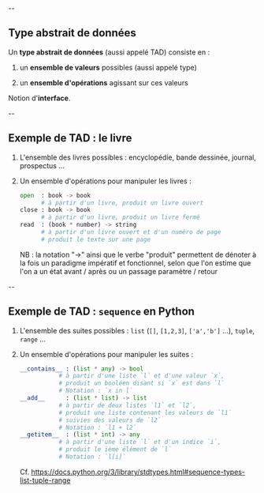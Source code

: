 --

## Type abstrait de données

Un **type abstrait de données** (aussi appelé TAD) consiste en :

1. un **ensemble de valeurs** possibles (aussi appelé type)

2. un **ensemble d'opérations** agissant sur ces valeurs

Notion d'**interface**.

--

## Exemple de TAD : le livre

1. L'ensemble des livres possibles : encyclopédie, bande dessinée,
   journal, prospectus &hellip;

2. Un ensemble d'opérations pour manipuler les livres :

	```python
	open  : book -> book
		  # à partir d'un livre, produit un livre ouvert
	close : book -> book
		  # à partir d'un livre, produit un livre fermé
	read  : (book * number) -> string
	      # à partir d'un livre ouvert et d'un numéro de page
		  # produit le texte sur une page
	```

	NB : la notation "&rarr;" ainsi que le verbe "produit" permettent de
    dénoter à la fois un paradigme impératif et fonctionnel, selon que
    l'on estime que l'on a un état avant / après ou un passage
    paramètre / retour

--

## Exemple de TAD : `sequence`  en <span class="label">Python</span>


1. L'ensemble des suites possibles : `list` (`[]`, `[1,2,3]`, `['a','b']` &hellip;), `tuple`, `range` &hellip;
2. Un ensemble d'opérations pour manipuler les suites :

	```python
	__contains__ : (list * any) -> bool
               # à partir d'une liste `l` et d'une valeur `x`,
		       # produit un booléen disant si `x` est dans `l`
			   # Notation : `x in l`
    __add__      : (list * list) -> list
		       # à partir de deux listes `l1` et `l2`,
		       # produit une liste contenant les valeurs de `l1`
		       # suivies des valeurs de `l2`
			   # Notation : `l1 + l2`
    __getitem__  : (list * int) -> any
	           # à partir d'une liste `l` et d'un indice `i`,
		       # produit le ième élément de `l`
			   # Notation : `l[i]`
	```

	Cf. https://docs.python.org/3/library/stdtypes.html#sequence-types-list-tuple-range
